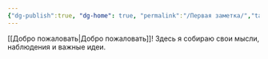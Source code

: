 ```yaml
---
{"dg-publish":true, "dg-home": true, "permalink":"/Первая заметка/","tags":["мысли","сад","gardenEntry"]}
---
```


[[Добро пожаловать\|Добро пожаловать]]! Здесь я собираю свои мысли, наблюдения и важные идеи.
